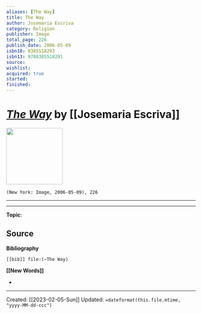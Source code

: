 ```yaml
---
aliases: [The Way]
title: The Way
author: Josemaria Escriva
category: Religion
publisher: Image
total_page: 226
publish_date: 2006-05-09
isbn10: 0385518293
isbn13: 9780385518291
source: 
wishlist: 
acquired: true
started: 
finished: 
---
```

# *[The Way]()* by [[Josemaria Escriva]]

<img src="http://books.google.com/books/content?id=4d611QImAL0C&printsec=frontcover&img=1&zoom=1&edge=curl&source=gbs_api" width=150>

`(New York: Image, 2006-05-09), 226`



--- 
--- 
**Topic**: 

**Source**
- 

**Bibliography**

```query
[[bib]] file:(~The Way)
```
 

**[[New Words]]**

- 

---
Created: [[2023-02-05-Sun]]
Updated: `=dateformat(this.file.mtime, "yyyy-MM-dd-ccc")`